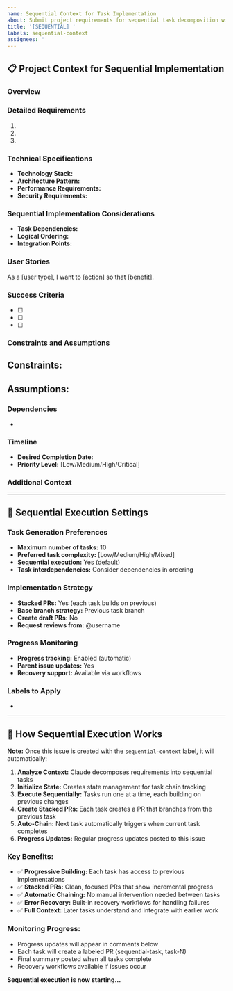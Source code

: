```yaml
---
name: Sequential Context for Task Implementation
about: Submit project requirements for sequential task decomposition with stacked PRs
title: '[SEQUENTIAL] '
labels: sequential-context
assignees: ''
---
```


## 📋 Project Context for Sequential Implementation

### Overview
<!-- Provide a high-level description of what needs to be built or accomplished -->


### Detailed Requirements
<!-- List specific requirements, features, or functionality needed -->
<!-- Note: These will be implemented sequentially, with each task building on the previous -->

1. 
2. 
3. 

### Technical Specifications
<!-- Include any technical details, constraints, or preferences -->

- **Technology Stack:**
- **Architecture Pattern:**
- **Performance Requirements:**
- **Security Requirements:**

### Sequential Implementation Considerations
<!-- How should tasks build on each other? -->

- **Task Dependencies:** <!-- Which tasks depend on others? -->
- **Logical Ordering:** <!-- What's the best sequence for implementation? -->
- **Integration Points:** <!-- Where do tasks need to integrate with each other? -->

### User Stories
<!-- Optional: Include user stories if applicable -->

As a [user type], I want to [action] so that [benefit].

### Success Criteria
<!-- Define what success looks like for this project -->

- [ ] 
- [ ] 
- [ ] 

### Constraints and Assumptions
<!-- List any constraints, limitations, or assumptions -->

**Constraints:**
- 

**Assumptions:**
- 

### Dependencies
<!-- List any external dependencies or prerequisites -->

- 

### Timeline
<!-- Optional: Include any timeline or deadline information -->

- **Desired Completion Date:**
- **Priority Level:** [Low/Medium/High/Critical]

### Additional Context
<!-- Any other relevant information, mockups, or references -->


---

## 🔗 Sequential Execution Settings

### Task Generation Preferences
<!-- Configure how sequential tasks should be generated -->

- **Maximum number of tasks:** 10
- **Preferred task complexity:** [Low/Medium/High/Mixed]
- **Sequential execution:** Yes (default)
- **Task interdependencies:** Consider dependencies in ordering

### Implementation Strategy
<!-- Configure how sequential PRs should be created -->

- **Stacked PRs:** Yes (each task builds on previous)
- **Base branch strategy:** Previous task branch
- **Create draft PRs:** No
- **Request reviews from:** @username

### Progress Monitoring
<!-- Sequential execution provides enhanced monitoring -->

- **Progress tracking:** Enabled (automatic)
- **Parent issue updates:** Yes
- **Recovery support:** Available via workflows

### Labels to Apply
<!-- Additional labels to apply to generated tasks -->

- 

---

## 🚀 How Sequential Execution Works

**Note:** Once this issue is created with the `sequential-context` label, it will automatically:

1. **Analyze Context:** Claude decomposes requirements into sequential tasks
2. **Initialize State:** Creates state management for task chain tracking
3. **Execute Sequentially:** Tasks run one at a time, each building on previous changes
4. **Create Stacked PRs:** Each task creates a PR that branches from the previous task
5. **Auto-Chain:** Next task automatically triggers when current task completes
6. **Progress Updates:** Regular progress updates posted to this issue

### Key Benefits:
- ✅ **Progressive Building:** Each task has access to previous implementations
- ✅ **Stacked PRs:** Clean, focused PRs that show incremental progress  
- ✅ **Automatic Chaining:** No manual intervention needed between tasks
- ✅ **Error Recovery:** Built-in recovery workflows for handling failures
- ✅ **Full Context:** Later tasks understand and integrate with earlier work

### Monitoring Progress:
- Progress updates will appear in comments below
- Each task will create a labeled PR (sequential-task, task-N)
- Final summary posted when all tasks complete
- Recovery workflows available if issues occur

**Sequential execution is now starting...**